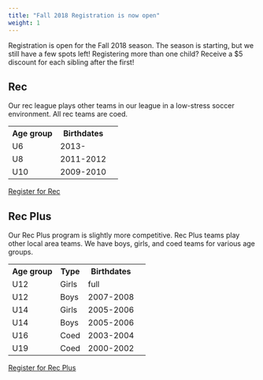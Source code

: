```yaml
---
title: "Fall 2018 Registration is now open"
weight: 1
---
```


Registration is open for the Fall 2018 season.  The season is
starting, but we still have a few spots left! <!--more--> Registering
more than one child?  Receive a $5 discount for each sibling after the
first!

## Rec

Our rec league plays other teams in our league in a low-stress soccer
environment.  All rec teams are coed.

<table class="table" style="width: auto !important">
  <tr>
    <th>Age group</th>
    <th>Birthdates</th>
  </th>
  <tr>
    <td>U6</td>
    <td>2013-<td>
  </tr>
  <tr>
    <td>U8</td>
    <td>2011-2012</td>
  </tr>
  <tr>
    <td>U10</td>
    <td>2009-2010</td>
  </tr>
</table>

<a class="btn btn-primary" href="https://www.gotsport.com/asp/application/reg/Default.asp?ProgramID=72113&Type=PLAYER">Register for Rec</a>

## Rec Plus

Our Rec Plus program is slightly more competitive.  Rec Plus teams
play other local area teams.  We have boys, girls, and coed teams for
various age groups.

<table class="table" style="width: auto !important">
  <tr>
    <th>Age group</th>
    <th>Type</th>
    <th>Birthdates</th>
  </th>
  <tr>
    <td>U12</td>
    <td>Girls</td>
    <td>full<td>
  </tr>
  <tr>
    <td>U12</td>
    <td>Boys</td>
    <td>2007-2008<td>
  </tr>
  <tr>
    <td>U14</td>
    <td>Girls</td>
    <td>2005-2006<td>
  </tr>
  <tr>
    <td>U14</td>
    <td>Boys</td>
    <td>2005-2006<td>
  </tr>
  <tr>
    <td>U16</td>
    <td>Coed</td>
    <td>2003-2004<td>
  </tr>
  <tr>
    <td>U19</td>
    <td>Coed</td>
    <td>2000-2002<td>
  </tr>
</table>

<a class="btn btn-primary" href="https://www.gotsport.com/asp/application/reg/Default.asp?ProgramID=72114&Type=PLAYER">Register for Rec Plus</a>
